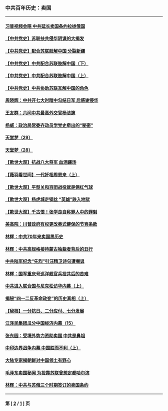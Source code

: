 ### 中共百年历史：卖国
---
#### [习普视频会晤 中共延长卖国条约拉拢俄国](../../pages/nf1176117/n13060971.md?10090430) 
#### [【中共党史】苏联扶共侵华阴谋的大揭发](../../pages/nf1176117/n13056050.md?10090430) 
#### [【中共党史】配合苏联肢解中国 分裂新疆](../../pages/nf1176117/n13040700.md?10090430) 
#### [【中共党史】中共配合苏联肢解中国（下）](../../pages/nf1176117/n13035660.md?10090430) 
#### [【中共党史】中共配合苏联肢解中国（上）](../../pages/nf1176117/n13030262.md?10090430) 
#### [【中共党史】中共协助苏联瓦解中国的角色](../../pages/nf1176117/n13018109.md?10090430) 
#### [周晓辉：中共开七大时暗中勾结日军 后感谢侵华](../../pages/nf1176117/n12921960.md?10090430) 
#### [王友群：六问中共最高外交官杨洁篪](../../pages/nf1176117/n12836495.md?10090430) 
#### [杨威：政治局常委齐动员学党史牵出的“秘密”](../../pages/nf1176117/n12764642.md?10090430) 
#### [天堂梦（29）](../../pages/nf1176117/n12408465.md?10090430) 
#### [天堂梦（28）](../../pages/nf1176117/n12408309.md?10090430) 
#### [【欺世大观】抗战八大将军 血洒疆场](../../pages/nf1176117/n12357044.md?10090430) 
#### [【薇羽看世间】一代奸相周恩来（上）](../../pages/nf1176117/n12401109.md?10090430) 
#### [【欺世大观】平型关和百团战役就是俩红气球](../../pages/nf1176117/n12359157.md?10090430) 
#### [【欺世大观】杨虎城走钢丝 “英雄”跌入地狱](../../pages/nf1176117/n12358840.md?10090430) 
#### [【欺世大观】千古恨！张学良自称罪人中的罪魁](../../pages/nf1176117/n12358629.md?10090430) 
#### [美高院：川普政府有权更改奥式健保的节育条款](../../pages/nf1176117/n12242171.md?10090430) 
#### [林辉：中共70年来卖国黑历史](../../pages/nf1176117/n11552181.md?10090430) 
#### [林辉：中共高规格接待蒙古独裁者背后的丑行](../../pages/nf1176117/n11225005.md?10090430) 
#### [中共陆军纪念“先烈”引汪精卫诗句遭嘲讽](../../pages/nf1176117/n11153345.md?10090430) 
#### [林辉：国军重庆号巡洋舰官兵投共后的苦难](../../pages/nf1176117/n10997801.md?10090430) 
#### [中共进入联合国与尼克松访华内幕（上）](../../pages/nf1176117/n10138788.md?10090430) 
#### [揭秘“四一二反革命政变”的历史真相（上）](../../pages/nf1176117/n9996650.md?10090430) 
#### [【秘档】一分抗日、二分应付、七分发展](../../pages/nf1176117/n9331484.md?10090430) 
#### [江泽民集团瓜分中国经济内幕（15）](../../pages/nf1176117/n9268584.md?10090430) 
#### [张东园：受境外势力资助卖国 中共是鼻祖](../../pages/nf1176117/n9272480.md?10090430) 
#### [中印边界战争内幕 中国胜而不利（上）](../../pages/nf1176117/n9252458.md?10090430) 
#### [大陆专家揭朝鲜对中国领土有野心](../../pages/nf1176117/n9074056.md?10090430) 
#### [毛泽东卖国秘闻 为投靠苏联曾想定都哈尔滨](../../pages/nf1176117/n9058631.md?10090430) 
#### [林辉：中共与苏俄三个时期签订的卖国条约](../../pages/nf1176117/n9036062.md?10090430) 

---
#### 第 [ [2](./2.md?10090430) / [1](./1.md?10090430) ] 页
